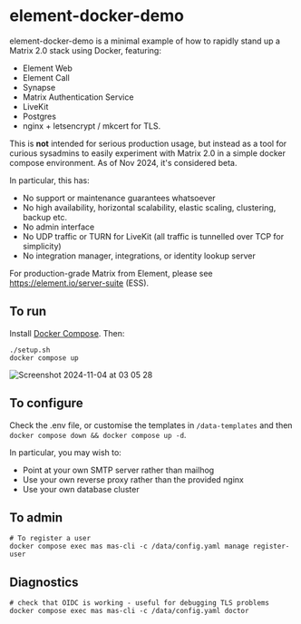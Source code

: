 # element-docker-demo

element-docker-demo is a minimal example of how to rapidly stand up a Matrix 2.0 stack using Docker, featuring:

 * Element Web
 * Element Call
 * Synapse
 * Matrix Authentication Service
 * LiveKit
 * Postgres
 * nginx + letsencrypt / mkcert for TLS.

This is **not** intended for serious production usage, but instead as a tool for curious sysadmins to easily experiment
with Matrix 2.0 in a simple docker compose environment.  As of Nov 2024, it's considered beta.

In particular, this has:
 * No support or maintenance guarantees whatsoever 
 * No high availability, horizontal scalability, elastic scaling, clustering, backup etc.
 * No admin interface
 * No UDP traffic or TURN for LiveKit (all traffic is tunnelled over TCP for simplicity)
 * No integration manager, integrations, or identity lookup server

For production-grade Matrix from Element, please see https://element.io/server-suite (ESS).

## To run

Install [Docker Compose](https://docs.docker.com/compose/install/). Then:

```
./setup.sh
docker compose up
```

![Screenshot 2024-11-04 at 03 05 28](https://github.com/user-attachments/assets/c3127f3c-ae0c-43cb-bfe9-88f4be56e0af)

## To configure

Check the .env file, or customise the templates in `/data-templates` and then `docker compose down && docker compose up -d`.

In particular, you may wish to:
 * Point at your own SMTP server rather than mailhog
 * Use your own reverse proxy rather than the provided nginx
 * Use your own database cluster

## To admin

```
# To register a user
docker compose exec mas mas-cli -c /data/config.yaml manage register-user
```

## Diagnostics

```
# check that OIDC is working - useful for debugging TLS problems
docker compose exec mas mas-cli -c /data/config.yaml doctor
````
